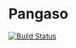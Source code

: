 # Pangaso

[![Build Status](https://travis-ci.org/bahdcoder/pangaso.svg?branch=master)](https://travis-ci.org/bahdcoder/pangaso)

